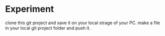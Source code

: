 # Experiment
clone this git project and save it on your local strage of your PC.
make a file in your local git project folder and push it.
